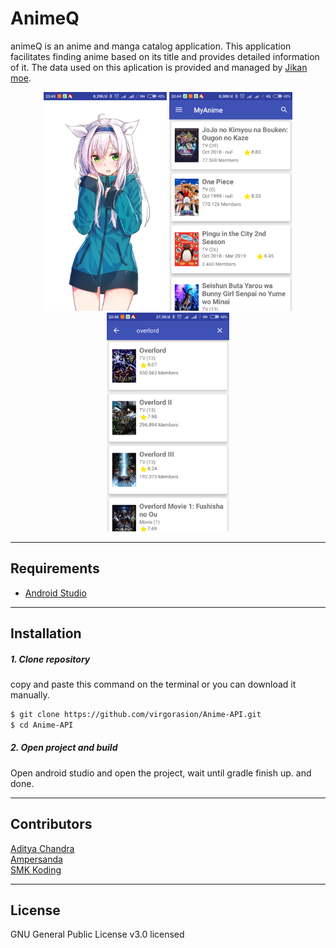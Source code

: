 # AnimeQ
animeQ is an anime and manga catalog application. This application facilitates finding anime based on its title and provides detailed information of it. The data used on this aplication is provided and managed by [Jikan moe](https://jikan.moe/).

<p align="center">
  <img height="350px" src="https://raw.githubusercontent.com/ai-null/Anime-API/master/screenshots/loading-screen.png"/>
  <img height="350px" src="https://raw.githubusercontent.com/ai-null/Anime-API/master/screenshots/home-screen.png"/>
  <img height="350px" src="https://raw.githubusercontent.com/ai-null/Anime-API/master/screenshots/search-result-screen.png"/>
</p>

___
## Requirements
 * [Android Studio](https://developer.android.com/studio)

___
## Installation
##### 1. Clone repository
copy and paste this command on the terminal or you can download it manually.
<br />
```sh
$ git clone https://github.com/virgorasion/Anime-API.git
$ cd Anime-API
```
##### 2. Open project and build
Open android studio and open the project, wait until gradle finish up. and done.

___
## Contributors
[Aditya Chandra](https://github.com/inibukanadit) <br/>
[Ampersanda](https://github.com/ampersanda) <br/>
[SMK Koding](https://smkcoding.id/)

___
## License
GNU General Public License v3.0 licensed
